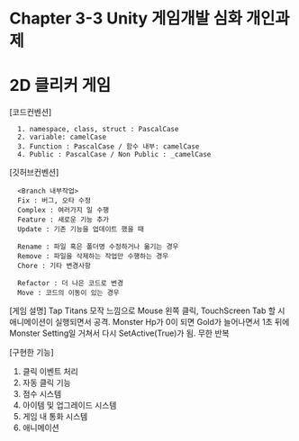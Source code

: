 # Chapter 3-3 Unity 게임개발 심화 개인과제
# 2D 클리커 게임

[코드컨벤션]

      1. namespace, class, struct : PascalCase
      2. variable: camelCase
      3. Function : PascalCase / 함수 내부: camelCase
      4. Public : PascalCase / Non Public : _camelCase

[깃허브컨벤션]

      <Branch 내부작업>
      Fix : 버그, 오타 수정
      Complex : 여러가지 일 수행
      Feature : 새로운 기능 추가
      Update : 기존 기능을 업데이트 했을 때
      
      Rename : 파일 혹은 폴더명 수정하거나 옮기는 경우
      Remove : 파일을 삭제하는 작업만 수행하는 경우
      Chore : 기타 변경사항
      
      Refactor : 더 나은 코드로 변경
      Move : 코드의 이동이 있는 경우

[게임 설명]
Tap Titans 모작 느낌으로 Mouse 왼쪽 클릭, TouchScreen Tab 할 시 애니메이션이 실행되면서 공격.
Monster Hp가 0이 되면 Gold가 늘어나면서 1초 뒤에 Monster Setting일 거쳐서 다시 SetActive(True)가 됨.
무한 반복

 [구현한 기능]
 1. 클릭 이벤트 처리
 2. 자동 클릭 기능
 3. 점수 시스템
 4. 아이템 및 업그레이드 시스템
 5. 게임 내 통화 시스템
 6. 애니메이션
